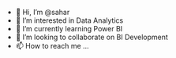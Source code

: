 - 👋 Hi, I’m @sahar
- 👀 I’m interested in Data Analytics
- 🌱 I’m currently learning Power BI
- 💞️ I’m looking to collaborate on BI Development
- 📫 How to reach me ...

<!---
saharlat/saharlat is a ✨ special ✨ repository because its `README.md` (this file) appears on your GitHub profile.
You can click the Preview link to take a look at your changes.
--->
